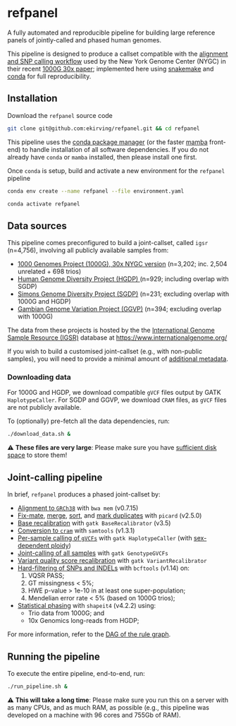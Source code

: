# refpanel
A fully automated and reproducible pipeline for building large reference panels of jointly-called and phased human 
genomes.

This pipeline is designed to produce a callset compatible with the [alignment and SNP calling workflow](
http://ftp.1000genomes.ebi.ac.uk/vol1/ftp/data_collections/1000G_2504_high_coverage/20190405_NYGC_b38_pipeline_description.pdf) 
used by the New York Genome Center (NYGC) in their recent [1000G 30x paper](
https://www.biorxiv.org/content/10.1101/2021.02.06.430068); implemented here using [snakemake](https://snakemake.readthedocs.io/en/stable/)
and [conda](https://docs.conda.io/projects/conda/en/latest/) for full reproducibility.


## Installation

Download the `refpanel` source code
```bash
git clone git@github.com:ekirving/refpanel.git && cd refpanel
```

This pipeline uses the [conda package manager](https://docs.conda.io/projects/conda/en/latest/index.html) (or the 
faster [mamba](https://mamba.readthedocs.io/en/latest/index.html) front-end) to handle installation of all software 
dependencies. If you do not already have `conda` or `mamba` installed, then please install one first.

Once `conda` is setup, build and activate a new environment for the `refpanel` pipeline
```bash
conda env create --name refpanel --file environment.yaml
```
```bash
conda activate refpanel
```

## Data sources

This pipeline comes preconfigured to build a joint-callset, called `igsr` (n=4,756), involving all publicly available samples from:
* [1000 Genomes Project (1000G), 30x NYGC version](https://doi.org/10.1101/2021.02.06.430068) (n=3,202; inc. 2,504 unrelated + 698 trios)
* [Human Genome Diversity Project (HGDP) ](https://doi.org/10.1126/science.aay5012) (n=929; including overlap with SGDP)
* [Simons Genome Diversity Project (SGDP)](https://doi.org/10.1038/nature18964) (n=231; excluding overlap with 1000G and HGDP)
* [Gambian Genome Variation Project (GGVP)](https://doi.org/10.1038/s41467-019-13480-z) (n=394; excluding overlap with 1000G)

The data from these projects is hosted by the the [International Genome Sample Resource (IGSR)](
https://doi.org/10.1093/nar/gkw829) database at https://www.internationalgenome.org/  

If you wish to build a customised joint-callset (e.g., with non-public samples), you will need to provide a minimal 
amount of [additional metadata](docs/config.md).

### Downloading data

For 1000G and HGDP, we download compatible `gVCF` files output by GATK `HaplotypeCaller`. For SGDP and GGVP,
we download `CRAM` files, as `gVCF` files are not publicly available.

To (optionally) pre-fetch all the data dependencies, run:
```bash
./download_data.sh &
```

:warning: **These files are very large**: Please make sure you have [sufficient disk space](docs/diskspace.md) to store them!

## Joint-calling pipeline

In brief, `refpanel` produces a phased joint-callset by:
* [Alignment to `GRCh38`](rules/02-align.smk#L25) with `bwa mem` (v0.7.15)
* [Fix-mate](rules/02-align.smk#L57), [merge](rules/02-align.smk#L91), [sort](rules/02-align.smk#L119), and [mark duplicates](rules/02-align.smk#L146) with `picard` (v2.5.0)
* [Base recalibration](rules/02-align.smk#L176) with `gatk BaseRecalibrator` (v3.5)
* [Conversion to `cram`](rules/02-align.smk#L248) with `samtools` (v1.3.1)
* [Per-sample calling of `gVCFs`](rules/03-call.smk#L22) with `gatk HaplotypeCaller` (with [sex-dependent ploidy](https://ftp.1000genomes.ebi.ac.uk/vol1/ftp/data_collections/1000G_2504_high_coverage/working/20190425_NYGC_GATK/raw_calls_updated/README_2021November05_NYGCrawcalls_updated.docx))
* [Joint-calling of all samples](rules/04-joint-call.smk#L41) with `gatk GenotypeGVCFs`
* [Variant quality score recalibration](rules/04-joint-call.smk#L123) with `gatk VariantRecalibrator`
* [Hard-filtering of SNPs and INDELs](rules/04-joint-call.smk#L358) with `bcftools` (v1.14) on:
  1) VQSR PASS;
  2) GT missingness < 5%; 
  3) HWE p-value > 1e-10 in at least one super-population;
  4) Mendelian error rate < 5% (based on 1000G trios);
* [Statistical phasing](rules/05-phase.smk#L24) with `shapeit4` (v4.2.2) using:
  * Trio data from 1000G; and
  * 10x Genomics long-reads from HGDP;

For more information, refer to the [DAG of the rule graph](docs/rulegraph.pdf).

## Running the pipeline

To execute the entire pipeline, end-to-end, run:
```bash
./run_pipeline.sh &
```

:warning: **This will take a long time**: Please make sure you run this on a server with as many CPUs, and as much RAM, 
as possible (e.g., this pipeline was developed on a machine with 96 cores and 755Gb of RAM).
